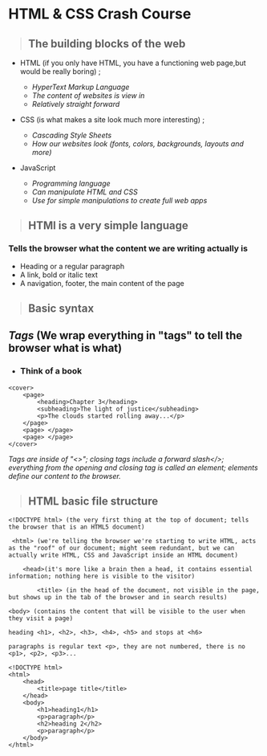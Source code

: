 # HTML & CSS Crash Course

> ## The building blocks of the web

- HTML (if you only have HTML, you have a functioning web page,but would be really boring) ;

  - _HyperText Markup Language_
  - _The content of websites is view in_
  - _Relatively straight forward_

- CSS (is what makes a site look much more interesting) ;

  - _Cascading Style Sheets_
  - _How our websites look (fonts, colors, backgrounds, layouts and more)_

- JavaScript
  - _Programming language_
  - _Can manipulate HTML and CSS_
  - _Use for simple manipulations to create full web apps_

> ## HTMl is a very simple language

### Tells the browser what the content we are writing actually is

- Heading or a regular paragraph
- A link, bold or italic text
- A navigation, footer, the main content of the page

> ## Basic syntax

## **_Tags_** (We wrap everything in "tags" to tell the browser what is what)

- ### Think of a book

```
<cover>
    <page>
        <heading>Chapter 3</heading>
        <subheading>The light of justice</subheading>
        <p>The clouds started rolling away...</p>
    </page>
    <page> </page>
    <page> </page>
</cover>
```

_Tags are inside of "<>"; closing tags include a forward slash</>; everything from the opening and closing tag is called an element; elements define our content to the browser._

> ## HTML basic file structure

```
<!DOCTYPE html> (the very first thing at the top of document; tells the browser that is an HTML5 document)
```

```
 <html> (we're telling the browser we're starting to write HTML, acts as the "roof" of our document; might seem redundant, but we can actually write HTML, CSS and JavaScript inside an HTML document)
```

```
    <head>(it's more like a brain then a head, it contains essential information; nothing here is visible to the visitor)
```

```
        <title> (in the head of the document, not visible in the page, but shows up in the tab of the browser and in search results)
```

```
<body> (contains the content that will be visible to the user when they visit a page)
```

```
heading <h1>, <h2>, <h3>, <h4>, <h5> and stops at <h6>
```

```
paragraphs is regular text <p>, they are not numbered, there is no <p1>, <p2>, <p3>...
```

```
<!DOCTYPE html>
<html>
    <head>
        <title>page title</title>
    </head>
    <body>
        <h1>heading1</h1>
        <p>paragraph</p>
        <h2>heading 2</h2>
        <p>paragraph</p>
    </body>
</html>
```
